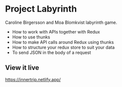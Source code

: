 # Project Labyrinth

Caroline Birgersson and Moa Blomkvist labyrinth game. 

- How to work with APIs together with Redux
- How to use thunks
- How to make API calls around Redux using thunks
- How to structure your redux store to suit your data
- To send JSON in the body of a request

## View it live

https://innertrip.netlify.app/
